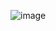 ![image](https://user-images.githubusercontent.com/72643996/217490753-77afda0d-c3eb-478f-8b40-d075c3cb90d1.png)
